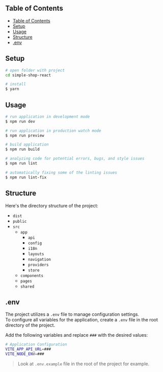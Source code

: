 ## Table of Contents

- [Table of Contents](#table-of-contents)
- [Setup](#setup)
- [Usage](#usage)
- [Structure](#structure)
- [.env](#env)

## Setup

```bash
# open folder with project
cd simple-shop-react

# install
$ yarn
```

## Usage

```bash
# run application in development mode
$ npm run dev

# run application in production watch mode
$ npm run preview

# build application
$ npm run build

# analyzing code for potential errors, bugs, and style issues
$ npm run lint

# automatically fixing some of the linting issues
$ npm run lint-fix
```

## Structure

Here's the directory structure of the project:<br>

- `dist`
- `public`
- `src`
  - `app`
    - `api`
    - `config`
    - `i18n`
    - `layouts`
    - `navigation`
    - `providers`
    - `store`
  - `components`
  - `pages`
  - `shared`

## .env

The project utilizes a `.env` file to manage configuration settings.
<br/>
To configure all variables for the application, create a `.env` file in the root directory of the project.

Add the following variables and replace `###` with the desired values:

```bash
# Application Configuration
VITE_APP_API_URL=###
VITE_NODE_ENV=###
```

> Look at `.env.example` file in the root of the project for example.

